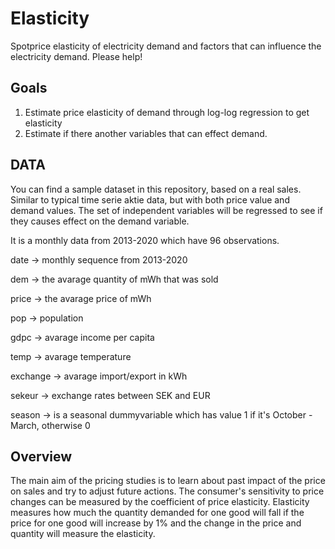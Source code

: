 # Elasticity
Spotprice elasticity of electricity demand and factors that can influence the electricity demand.
Please help!

## Goals
1. Estimate price elasticity of demand through log-log regression to get elasticity
2. Estimate if there another variables that can effect demand.

## DATA
You can find a sample dataset in this repository, based on a real sales.
Similar to typical time serie aktie data, but with both price value and demand values.
The set of independent variables will be regressed to see if they causes effect on the demand variable. 

It is a monthly data from 2013-2020 which have 96 observations.

date -> monthly sequence from 2013-2020

dem -> the avarage quantity of mWh that was sold

price -> the avarage price of mWh

pop -> population

gdpc -> avarage income per capita

temp -> avarage temperature

exchange -> avarage import/export in kWh 

sekeur -> exchange rates between SEK and EUR

season -> is a seasonal dummyvariable which has value 1 if it's October - March, otherwise 0

## Overview
The main aim of the pricing studies is to learn about past impact of the price on sales and try to adjust future actions.  The consumer's sensitivity to price changes can be measured by the coefficient of price elasticity. Elasticity measures how much the quantity demanded for one good will fall if the price for one good will increase by 1% and the change in the price and quantity will measure the elasticity.


